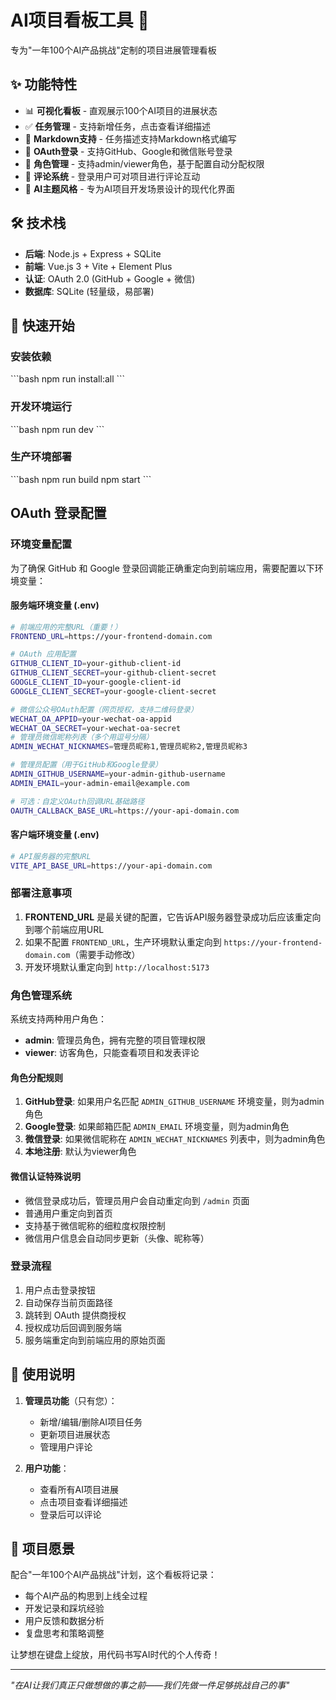 # AI项目看板工具 🚀

专为"一年100个AI产品挑战"定制的项目进展管理看板

## ✨ 功能特性

- 📊 **可视化看板** - 直观展示100个AI项目的进展状态
- ✅ **任务管理** - 支持新增任务，点击查看详细描述
- 📝 **Markdown支持** - 任务描述支持Markdown格式编写
- 🔐 **OAuth登录** - 支持GitHub、Google和微信账号登录
- 👑 **角色管理** - 支持admin/viewer角色，基于配置自动分配权限
- 💬 **评论系统** - 登录用户可对项目进行评论互动
- 🎨 **AI主题风格** - 专为AI项目开发场景设计的现代化界面

## 🛠️ 技术栈

- **后端**: Node.js + Express + SQLite
- **前端**: Vue.js 3 + Vite + Element Plus
- **认证**: OAuth 2.0 (GitHub + Google + 微信)
- **数据库**: SQLite (轻量级，易部署)

## 🚀 快速开始

### 安装依赖
\`\`\`bash
npm run install:all
\`\`\`

### 开发环境运行
\`\`\`bash
npm run dev
\`\`\`

### 生产环境部署
\`\`\`bash
npm run build
npm start
\`\`\`

## OAuth 登录配置

### 环境变量配置

为了确保 GitHub 和 Google 登录回调能正确重定向到前端应用，需要配置以下环境变量：

#### 服务端环境变量 (.env)

```bash
# 前端应用的完整URL（重要！）
FRONTEND_URL=https://your-frontend-domain.com

# OAuth 应用配置
GITHUB_CLIENT_ID=your-github-client-id
GITHUB_CLIENT_SECRET=your-github-client-secret
GOOGLE_CLIENT_ID=your-google-client-id
GOOGLE_CLIENT_SECRET=your-google-client-secret

# 微信公众号OAuth配置（网页授权，支持二维码登录）
WECHAT_OA_APPID=your-wechat-oa-appid
WECHAT_OA_SECRET=your-wechat-oa-secret
# 管理员微信昵称列表（多个用逗号分隔）
ADMIN_WECHAT_NICKNAMES=管理员昵称1,管理员昵称2,管理员昵称3

# 管理员配置（用于GitHub和Google登录）
ADMIN_GITHUB_USERNAME=your-admin-github-username
ADMIN_EMAIL=your-admin-email@example.com

# 可选：自定义OAuth回调URL基础路径
OAUTH_CALLBACK_BASE_URL=https://your-api-domain.com
```

#### 客户端环境变量 (.env)

```bash
# API服务器的完整URL
VITE_API_BASE_URL=https://your-api-domain.com
```

### 部署注意事项

1. **FRONTEND_URL** 是最关键的配置，它告诉API服务器登录成功后应该重定向到哪个前端应用URL
2. 如果不配置 `FRONTEND_URL`，生产环境默认重定向到 `https://your-frontend-domain.com`（需要手动修改）
3. 开发环境默认重定向到 `http://localhost:5173`

### 角色管理系统

系统支持两种用户角色：
- **admin**: 管理员角色，拥有完整的项目管理权限
- **viewer**: 访客角色，只能查看项目和发表评论

#### 角色分配规则

1. **GitHub登录**: 如果用户名匹配 `ADMIN_GITHUB_USERNAME` 环境变量，则为admin角色
2. **Google登录**: 如果邮箱匹配 `ADMIN_EMAIL` 环境变量，则为admin角色  
3. **微信登录**: 如果微信昵称在 `ADMIN_WECHAT_NICKNAMES` 列表中，则为admin角色
4. **本地注册**: 默认为viewer角色

#### 微信认证特殊说明

- 微信登录成功后，管理员用户会自动重定向到 `/admin` 页面
- 普通用户重定向到首页
- 支持基于微信昵称的细粒度权限控制
- 微信用户信息会自动同步更新（头像、昵称等）

### 登录流程

1. 用户点击登录按钮
2. 自动保存当前页面路径
3. 跳转到 OAuth 提供商授权
4. 授权成功后回调到服务端
5. 服务端重定向到前端应用的原始页面

## 📱 使用说明

1. **管理员功能**（只有您）：
   - 新增/编辑/删除AI项目任务
   - 更新项目进展状态
   - 管理用户评论

2. **用户功能**：
   - 查看所有AI项目进展
   - 点击项目查看详细描述
   - 登录后可以评论

## 🎯 项目愿景

配合"一年100个AI产品挑战"计划，这个看板将记录：
- 每个AI产品的构思到上线全过程
- 开发记录和踩坑经验
- 用户反馈和数据分析
- 复盘思考和策略调整

让梦想在键盘上绽放，用代码书写AI时代的个人传奇！

---

*"在AI让我们真正只做想做的事之前——我们先做一件足够挑战自己的事"* 